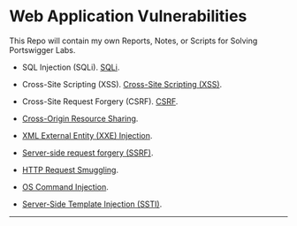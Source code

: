 # Web Application Vulnerabilities

This Repo will contain my own Reports, Notes, or Scripts for Solving Portswigger Labs.

- SQL Injection (SQLi). [SQLi](./SQL%20Injection/README.md).

- Cross-Site Scripting (XSS). [Cross-Site Scripting (XSS)](<./Cross-Site%20Scripting%20(XSS)/README.md>).

- Cross-Site Request Forgery (CSRF). [CSRF](<./Cross-Site%20Request%20Forgery%20(CSRF)/README.md>).

- [Cross-Origin Resource Sharing](./Cross-Origin%20Resource%20Sharing%20-%20CORS/README.md).

- [XML External Entity (XXE) Injection](./XXE%20Injection/README.md).

- [Server-side request forgery (SSRF)](./SSRF/README.md).

- [HTTP Request Smuggling](./HTTP%20Request%20Smuggling/README.md).

- [OS Command Injection](./OS%20Command%20Injection/README.md).

- [Server-Side Template Injection (SSTI)](./Server-Side%20Template%20Injection%20-%20SSTI/README.md).

---
